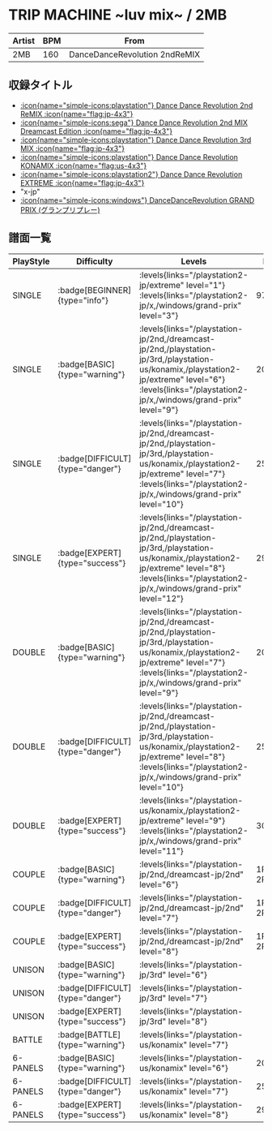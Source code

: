 # TRIP MACHINE \~luv mix\~ / 2MB

|Artist|BPM|From|
|------|---|----|
|2MB|160|DanceDanceRevolution 2ndReMIX|

## 収録タイトル

- [:icon{name="simple-icons:playstation"} Dance Dance Revolution 2nd ReMIX :icon{name="flag:jp-4x3"}](/playstation-jp/2nd)
- [:icon{name="simple-icons:sega"} Dance Dance Revolution 2nd MIX Dreamcast Edition :icon{name="flag:jp-4x3"}](/dreamcast-jp/2nd)
- [:icon{name="simple-icons:playstation"} Dance Dance Revolution 3rd MIX :icon{name="flag:jp-4x3"}](/playstation-jp/3rd)
- [:icon{name="simple-icons:playstation"} Dance Dance Revolution KONAMIX :icon{name="flag:us-4x3"}](/playstation-us/konamix)
- [:icon{name="simple-icons:playstation2"} Dance Dance Revolution EXTREME :icon{name="flag:jp-4x3"}](/playstation2-jp/extreme)
- "x-jp"
- [:icon{name="simple-icons:windows"} DanceDanceRevolution GRAND PRIX (グランプリプレー)](/windows/grand-prix)

## 譜面一覧

|PlayStyle|Difficulty|Levels|Notes|Movie|
|---------|----------|------|-----|-----|
|SINGLE| :badge[BEGINNER]{type="info"}| :levels{links="/playstation2-jp/extreme" level="1"} :levels{links="/playstation2-jp/x,/windows/grand-prix" level="3"}|97/0||
|SINGLE| :badge[BASIC]{type="warning"}| :levels{links="/playstation-jp/2nd,/dreamcast-jp/2nd,/playstation-jp/3rd,/playstation-us/konamix,/playstation2-jp/extreme" level="6"} :levels{links="/playstation2-jp/x,/windows/grand-prix" level="9"}|209/0||
|SINGLE| :badge[DIFFICULT]{type="danger"}| :levels{links="/playstation-jp/2nd,/dreamcast-jp/2nd,/playstation-jp/3rd,/playstation-us/konamix,/playstation2-jp/extreme" level="7"} :levels{links="/playstation2-jp/x,/windows/grand-prix" level="10"}|251/0||
|SINGLE| :badge[EXPERT]{type="success"}| :levels{links="/playstation-jp/2nd,/dreamcast-jp/2nd,/playstation-jp/3rd,/playstation-us/konamix,/playstation2-jp/extreme" level="8"} :levels{links="/playstation2-jp/x,/windows/grand-prix" level="12"}|293/0||
|DOUBLE| :badge[BASIC]{type="warning"}| :levels{links="/playstation-jp/2nd,/dreamcast-jp/2nd,/playstation-jp/3rd,/playstation-us/konamix,/playstation2-jp/extreme" level="7"} :levels{links="/playstation2-jp/x,/windows/grand-prix" level="9"}|209/0||
|DOUBLE| :badge[DIFFICULT]{type="danger"}| :levels{links="/playstation-jp/2nd,/dreamcast-jp/2nd,/playstation-jp/3rd,/playstation-us/konamix,/playstation2-jp/extreme" level="8"} :levels{links="/playstation2-jp/x,/windows/grand-prix" level="10"}|251/0||
|DOUBLE| :badge[EXPERT]{type="success"}| :levels{links="/playstation-us/konamix,/playstation2-jp/extreme" level="9"} :levels{links="/playstation2-jp/x,/windows/grand-prix" level="11"}|303/0||
|COUPLE| :badge[BASIC]{type="warning"}| :levels{links="/playstation-jp/2nd,/dreamcast-jp/2nd" level="6"}|1P:195/0 2P:189/0||
|COUPLE| :badge[DIFFICULT]{type="danger"}| :levels{links="/playstation-jp/2nd,/dreamcast-jp/2nd" level="7"}|1P:238/0 2P:232/0||
|COUPLE| :badge[EXPERT]{type="success"}| :levels{links="/playstation-jp/2nd,/dreamcast-jp/2nd" level="8"}|1P:272/0 2P:282/0||
|UNISON| :badge[BASIC]{type="warning"}| :levels{links="/playstation-jp/3rd" level="6"}|||
|UNISON| :badge[DIFFICULT]{type="danger"}| :levels{links="/playstation-jp/3rd" level="7"}|||
|UNISON| :badge[EXPERT]{type="success"}| :levels{links="/playstation-jp/3rd" level="8"}|||
|BATTLE| :badge[BATTLE]{type="warning"}| :levels{links="/playstation-us/konamix" level="7"}|||
|6-PANELS| :badge[BASIC]{type="warning"}| :levels{links="/playstation-us/konamix" level="6"}|209/0||
|6-PANELS| :badge[DIFFICULT]{type="danger"}| :levels{links="/playstation-us/konamix" level="7"}|251/0||
|6-PANELS| :badge[EXPERT]{type="success"}| :levels{links="/playstation-us/konamix" level="8"}|292/0||
